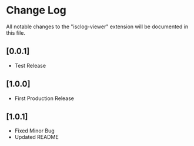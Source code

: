 # Change Log

All notable changes to the "isclog-viewer" extension will be documented in this file.

## [0.0.1]

- Test Release

## [1.0.0]

- First Production Release

## [1.0.1]

- Fixed Minor Bug
- Updated README
